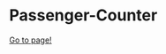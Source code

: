 
<h1>Passenger-Counter</h1>
<a href="https://banugungor.github.io/Passenger-Counter/" rel="nofollow">Go to page!</a>
